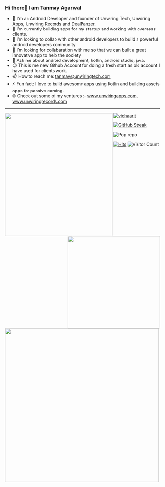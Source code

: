 ### Hi there🙏 I am Tanmay Agarwal

- 🔭 I'm an Android Developer and founder of Unwiring Tech, Unwiring Apps, Unwiring Records and DealPanzer.
- 🌱 I’m currently building apps for my startup and working with overseas clients.
- 👯 I’m looking to collab with other android developers to build a powerful android developers community
- 🤔 I’m looking for collabaration with me so that we can built a great innovative app to help the society
- 💬 Ask me about android development, kotlin, android studio, java.
- 😉 This is me new Github Account for doing a fresh start as old account I have used for clients work.
- 📫 How to reach me: tanmay@unwiringtech.com
- ⚡ Fun fact: I love to build awesome apps using Kotlin and building assets apps for passive earning.
- 🌐 Check out some of my ventures :- www.unwiringapps.com, www.unwiringrecords.com
<hr
    
    
    
<img
src="https://miro.medium.com/max/800/1*zzTEyTwyy7jXibtqVWg84Q.gif" width="350" height = "400" align= "left" />
<img src='https://github-readme-stats.vercel.app/api/top-langs/?username=vichaarit&theme=algolia&hide_langs_below=4' width = "300" align="right" />
<img src='https://github-readme-stats.vercel.app/api?username=vichaarit&show_icons=true&theme=algolia&count_private=true&line_height=30' width = "500" align ="left" />
<p align="left"> <a href="https://github.com/vichaarit"><img src="https://github-profile-trophy.vercel.app/?username=vichaarit&theme=dracula" alt="vichaarit" /></a</p>

[![GitHub Streak](https://streak-stats.demolab.com/?user=vichaarit)](https://git.io/streak-stats)

![Pop repo ](https://github-readme-stats.anuraghazra1.vercel.app/api/pin/?username=vichaarit&repo=Hifi_Notes&theme=algolia)

[![Hits](https://hits.seeyoufarm.com/api/count/incr/badge.svg?url=https%3A%2F%2Fgithub.com%2Fvichaarit&count_bg=%2379C83D&title_bg=%23242748&icon=dev-dot-to.svg&icon_color=%2311E70C&title=COUNT+ViSITORS&edge_flat=false)](https://hits.seeyoufarm.com)
![Visitor Count](https://profile-counter.glitch.me/vichaarit/count.svg)
